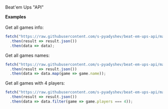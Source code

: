 Beat'em Ups "API"

<b>Examples</b>
<br/>
<br/>
Get all games info:<br/>
```javascript
fetch("https://raw.githubusercontent.com/s-pyadyshev/beat-em-ups-api/master/db.json")
  .then(result => result.json())
  .then(data => data);
```

Get all games names:<br/>
```javascript
fetch("https://raw.githubusercontent.com/s-pyadyshev/beat-em-ups-api/master/db.json")
  .then(result => result.json())
  .then(data => data.map(game => game.name));
```

Get all games with 4 players:<br/>
```javascript
fetch("https://raw.githubusercontent.com/s-pyadyshev/beat-em-ups-api/master/db.json")
  .then(result => result.json())
  .then(data => data.filter(game => game.players === 4));
```